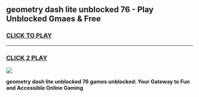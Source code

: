 
## geometry dash lite unblocked 76 - Play Unblocked Gmaes & Free
<h3>
<a href="https://news.freeplayer.one?title=geometry_dash_lite_unblocked_76&ref=23F">CLICK TO PLAY</a></h3>
<hr>

<h3>
<a href="https://news.freeplayer.one?title=geometry_dash_lite_unblocked_76&ref=23F">CLICK 2 PLAY</a>
  
</h3>

<a href="https://news.freeplayer.one?title=geometry_dash_lite_unblocked_76&ref=23F/"><img src="https://clearcache.store/games.png"></a>


**geometry dash lite unblocked 76 games unblocked: Your Gateway to Fun and Accessible Online Gaming**
